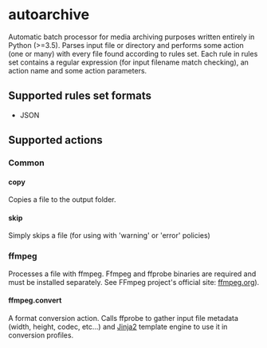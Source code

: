 # autoarchive
Automatic batch processor for media archiving purposes written entirely in Python (>=3.5). Parses input file or directory and performs some action (one or many) with every file found according to rules set. Each rule in rules set contains a regular expression (for input filename match checking), an action name and some action parameters.

## Supported rules set formats
* JSON

## Supported actions


### Common
#### copy
Copies a file to the output folder.
#### skip
Simply skips a file (for using with 'warning' or 'error' policies)


### ffmpeg
Processes a file with ffmpeg. Ffmpeg and ffprobe binaries are required and must be installed separately. See FFmpeg project's official site: [ffmpeg.org](https://ffmpeg.org)).

#### ffmpeg.convert
A format conversion action. Calls ffprobe to gather input file metadata (width, height, codec, etc...) and [Jinja2](http://jinja.pocoo.org/) template engine to use it in conversion profiles.

